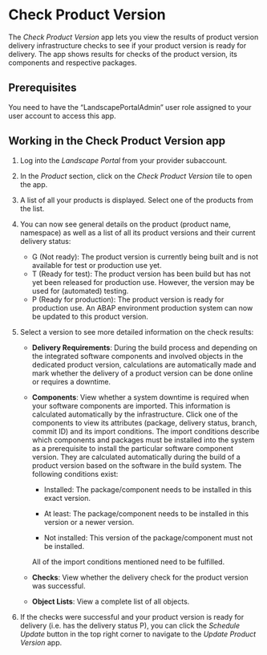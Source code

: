 <!-- loio0da158a663c2431099e9ea1b3cec6e9a -->

# Check Product Version

The *Check Product Version* app lets you view the results of product version delivery infrastructure checks to see if your product version is ready for delivery. The app shows results for checks of the product version, its components and respective packages.



<a name="loio0da158a663c2431099e9ea1b3cec6e9a__section_umt_xqz_1tb"/>

## Prerequisites

You need to have the “LandscapePortalAdmin” user role assigned to your user account to access this app.



<a name="loio0da158a663c2431099e9ea1b3cec6e9a__section_vzk_yqz_1tb"/>

## Working in the Check Product Version app

1.  Log into the *Landscape Portal* from your provider subaccount.

2.  In the *Product* section, click on the *Check Product Version* tile to open the app.

3.  A list of all your products is displayed. Select one of the products from the list.

4.  You can now see general details on the product \(product name, namespace\) as well as a list of all its product versions and their current delivery status:

    -   G \(Not ready\): The product version is currently being built and is not available for test or production use yet.
    -   T \(Ready for test\): The product version has been build but has not yet been released for production use. However, the version may be used for \(automated\) testing.
    -   P \(Ready for production\): The product version is ready for production use. An ABAP environment production system can now be updated to this product version.

5.  Select a version to see more detailed information on the check results:

    -   **Delivery Requirements**: During the build process and depending on the integrated software components and involved objects in the dedicated product version, calculations are automatically made and mark whether the delivery of a product version can be done online or requires a downtime.
    -   **Components**: View whether a system downtime is required when your software components are imported. This information is calculated automatically by the infrastructure. Click one of the components to view its attributes \(package, delivery status, branch, commit ID\) and its import conditions. The import conditions describe which components and packages must be installed into the system as a prerequisite to install the particular software component version. They are calculated automatically during the build of a product version based on the software in the build system. The following conditions exist:

        -   Installed: The package/component needs to be installed in this exact version.

        -   At least: The package/component needs to be installed in this version or a newer version.

        -   Not installed: This version of the package/component must not be installed.


        All of the import conditions mentioned need to be fulfilled.

    -   **Checks**: View whether the delivery check for the product version was successful.
    -   **Object Lists**: View a complete list of all objects.

6.  If the checks were successful and your product version is ready for delivery \(i.e. has the delivery status P\), you can click the *Schedule Update* button in the top right corner to navigate to the *Update Product Version* app.


